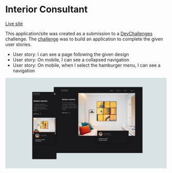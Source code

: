 # Interior Consultant
[Live site](https://scss-interior-consultant.netlify.app/)

This application/site was created as a submission to a [DevChallenges](https://devchallenges.io/paths/responsive-web-developer) challenge. 
The [challenge](https://devchallenges.io/challenges/Jymh2b2FyebRTUljkNcb) was to build an application to complete the given user stories.

- User story: I can see a page following the given design
- User story: On mobile, I can see a collapsed navigation
- User story: On mobile, when I select the hamburger menu, I can see a navigation

![Preview](./scss/assets/preview.png)